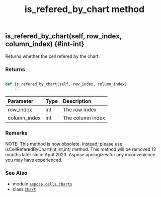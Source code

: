 ﻿---
title: is_refered_by_chart method
second_title: Aspose.Cells for Python via .NET API References
description: 
type: docs
weight: 90
url: /aspose.cells.charts/chart/is_refered_by_chart/
is_root: false
---

## is_refered_by_chart(self, row_index, column_index) {#int-int}

Returns whether the cell refered by the chart.


### Returns 





```python

def is_refered_by_chart(self, row_index, column_index):
    ...
```


| Parameter | Type | Description |
| :- | :- | :- |
| row_index | int | The row index |
| column_index | int | The column index |
### Remarks

NOTE: This method is now obsolete. Instead, 
please use IsCellReferedByChart(int,int,int) method.
This method will be removed 12 months later since April 2023. 
Aspose apologizes for any inconvenience you may have experienced.


### See Also
* module [`aspose.cells.charts`](../../)
* class [`Chart`](/cells/python-net/aspose.cells.charts/chart)
